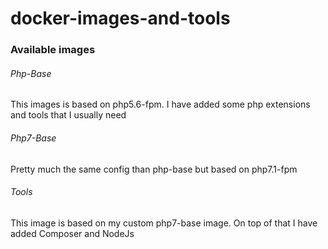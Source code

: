 # docker-images-and-tools

### Available images

###### Php-Base

This images is based on php5.6-fpm.
I have added some php extensions and tools that I usually need

###### Php7-Base

Pretty much the same config than php-base but based on php7.1-fpm

###### Tools

This image is based on my custom php7-base image.
On top of that I have added Composer and NodeJs

